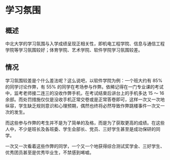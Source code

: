 # 学习氛围

## 概述
中北大学的学习氛围与入学成绩呈现正相关性，即机电工程学院、信息与通信工程学院等学习氛围较好；体育学院、艺术学院、软件学院学习氛围较差。

## 情况
学习氛围较差是个什么差法呢？这么说吧，以软件学院为例：一个班大约有 85% 的同学讨论作弊，有 55% 的同学在考场参与作弊。依稀记得在一门专业课的考试中，监考老师接二连三的没收作弊手机，在考试结束后讲台上的手机多达 15 ～ 16 余部。而处罚措施仅仅是没收手机正常交卷或是正常答卷即可，这样一次又一次地纵容，学生缺乏规则意识和心理预期，偶然也终将必然导致作弊跳楼事件一次又一次的发生。

而这些参与作弊的考生并不是为了简单的及格，而是为了获取更高的成绩。在这些人中，不少是班长及各班委、学生会部长、党员、三好学生甚至是成功保研的同学。  

一次又一次看着这些作弊的同学，一个又一个地获得综合测试奖学金、三好学生、优秀团员甚至是优秀毕业生，不禁感到唏嘘。
